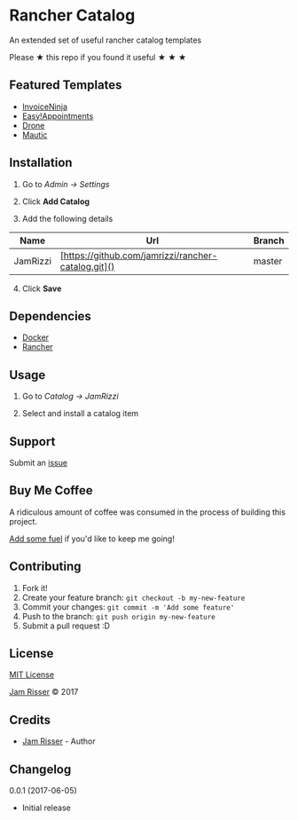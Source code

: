 # Rancher Catalog

An extended set of useful rancher catalog templates

Please &#9733; this repo if you found it useful &#9733; &#9733; &#9733;


## Featured Templates
<!------------------------------------------------------->

* [InvoiceNinja](https://www.invoiceninja.com/)
* [Easy!Appointments](http://easyappointments.org/)
* [Drone](https://github.com/drone/drone)
* [Mautic](https://www.mautic.org/)


## Installation
<!------------------------------------------------------->

1. Go to _Admin -> Settings_

2. Click __Add Catalog__

3. Add the following details

| Name | Url | Branch |
| -------- | --------------------------------------------------- | ------ |
| JamRizzi | [https://github.com/jamrizzi/rancher-catalog.git]() | master |

4. Click __Save__


## Dependencies
<!------------------------------------------------------->

* [Docker](https://www.docker.com/)
* [Rancher](http://rancher.com/)


## Usage
<!------------------------------------------------------->

1. Go to _Catalog -> JamRizzi_

2. Select and install a catalog item


## Support
<!------------------------------------------------------->

Submit an [issue](https://github.com/jamrizzi/rancher-catalog/issues/new)


## Buy Me Coffee
<!------------------------------------------------------->

A ridiculous amount of coffee was consumed in the process of building this project.

[Add some fuel](https://jamrizzi.com/#!/buy-me-coffee) if you'd like to keep me going!


## Contributing
<!------------------------------------------------------->

1. Fork it!
2. Create your feature branch: `git checkout -b my-new-feature`
3. Commit your changes: `git commit -m 'Add some feature'`
4. Push to the branch: `git push origin my-new-feature`
5. Submit a pull request :D


## License
<!------------------------------------------------------->

[MIT License](https://github.com/jamrizzi/rancher-catalog/blob/master/LICENSE)

[Jam Risser](https://jamrizzi.com) &copy; 2017


## Credits
<!------------------------------------------------------->

* [Jam Risser](https://jamrizzi.com) - Author


## Changelog
<!------------------------------------------------------->

0.0.1 (2017-06-05)
* Initial release
